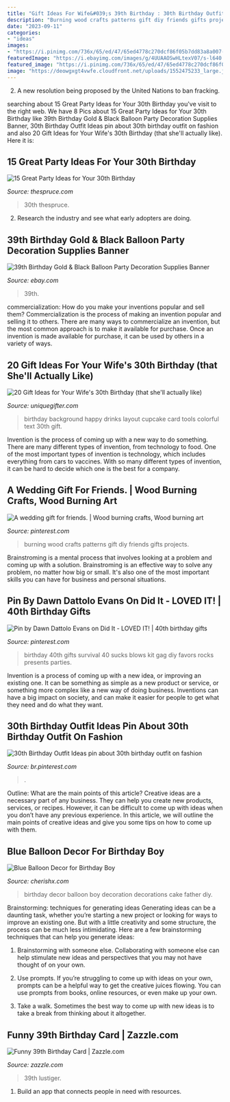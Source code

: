 ```yaml
---
title: "Gift Ideas For Wife&#039;s 39th Birthday : 30th Birthday Outfit Ideas Pin About 30th Birthday Outfit On Fashion"
description: "Burning wood crafts patterns gift diy friends gifts projects"
date: "2023-09-11"
categories:
- "ideas"
images:
- "https://i.pinimg.com/736x/65/ed/47/65ed4778c270dcf86f05b7dd83a8a007--gifts-for-friends-wedding-gifts.jpg"
featuredImage: "https://i.ebayimg.com/images/g/4UUAAOSwHLtexV07/s-l640.jpg"
featured_image: "https://i.pinimg.com/736x/65/ed/47/65ed4778c270dcf86f05b7dd83a8a007--gifts-for-friends-wedding-gifts.jpg"
image: "https://deowgxgt4vwfe.cloudfront.net/uploads/1552475233_large.jpg"
---
```



2. A new resolution being proposed by the United Nations to ban fracking.

	

		
searching about 15 Great Party Ideas for Your 30th Birthday you've visit to the right web. We have 8 Pics about 15 Great Party Ideas for Your 30th Birthday like 39th Birthday Gold &amp; Black Balloon Party Decoration Supplies Banner, 30th Birthday Outfit Ideas pin about 30th birthday outfit on fashion and also 20 Gift Ideas for Your Wife&#039;s 30th Birthday (that she&#039;ll actually like). Here it is:
		
    
## 15 Great Party Ideas For Your 30th Birthday

<img loading=lazy src="https://www.thespruce.com/thmb/eiX9IsC4VXsfQB8j_StntF8_xEU=/960x0/filters:no_upscale():max_bytes(150000):strip_icc()/spruce-30th-birthday-ideas-1-5ae5e416c673350036c0bccf.jpg" onerror="this.onerror=null;this.src='https://tse4.mm.bing.net/th?id=OIP.a3b7JQIjEpab6rNTrBJOrwHaHa&amp;pid=15.1';" alt="15 Great Party Ideas for Your 30th Birthday">

_Source: thespruce.com_

>30th thespruce. 

	

2. Research the industry and see what early adopters are doing.

    
## 39th Birthday Gold &amp; Black Balloon Party Decoration Supplies Banner

<img loading=lazy src="https://i.ebayimg.com/images/g/4UUAAOSwHLtexV07/s-l640.jpg" onerror="this.onerror=null;this.src='https://tse1.mm.bing.net/th?id=OIP.qrFuucou5nvacgwCePmkBQHaG9&amp;pid=15.1';" alt="39th Birthday Gold &amp; Black Balloon Party Decoration Supplies Banner">

_Source: ebay.com_

>39th. 

	

commercialization: How do you make your inventions popular and sell them?
Commercialization is the process of making an invention popular and selling it to others. There are many ways to commercialize an invention, but the most common approach is to make it available for purchase. Once an invention is made available for purchase, it can be used by others in a variety of ways.

    
## 20 Gift Ideas For Your Wife&#039;s 30th Birthday (that She&#039;ll Actually Like)

<img loading=lazy src="https://uniquegifter.com/wp-content/uploads/2017/05/Gift_Ideas_for_your_Husband_s_30th.jpg" onerror="this.onerror=null;this.src='https://tse1.mm.bing.net/th?id=OIP.JhELbN-AoSBA8wfxMEKszQHaE8&amp;pid=15.1';" alt="20 Gift Ideas for Your Wife&#039;s 30th Birthday (that she&#039;ll actually like)">

_Source: uniquegifter.com_

>birthday background happy drinks layout cupcake card tools colorful text 30th gift. 

	

Invention is the process of coming up with a new way to do something. There are many different types of invention, from technology to food. One of the most important types of invention is technology, which includes everything from cars to vaccines. With so many different types of invention, it can be hard to decide which one is the best for a company.

    
## A Wedding Gift For Friends. | Wood Burning Crafts, Wood Burning Art

<img loading=lazy src="https://i.pinimg.com/736x/65/ed/47/65ed4778c270dcf86f05b7dd83a8a007--gifts-for-friends-wedding-gifts.jpg" onerror="this.onerror=null;this.src='https://tse1.mm.bing.net/th?id=OIP.4e2GK6uPvpYHe6uUdk0i7wHaJ3&amp;pid=15.1';" alt="A wedding gift for friends. | Wood burning crafts, Wood burning art">

_Source: pinterest.com_

>burning wood crafts patterns gift diy friends gifts projects. 

	

Brainstroming is a mental process that involves looking at a problem and coming up with a solution. Brainstroming is an effective way to solve any problem, no matter how big or small. It's also one of the most important skills you can have for business and personal situations.

    
## Pin By Dawn Dattolo Evans On Did It - LOVED IT! | 40th Birthday Gifts

<img loading=lazy src="https://i.pinimg.com/originals/6e/79/e9/6e79e9aea61b99defb490368d39a142d.jpg" onerror="this.onerror=null;this.src='https://tse1.mm.bing.net/th?id=OIP.Bh4GdYHRSBwgKAEzG1HnugHaJ4&amp;pid=15.1';" alt="Pin by Dawn Dattolo Evans on Did It - LOVED IT! | 40th birthday gifts">

_Source: pinterest.com_

>birthday 40th gifts survival 40 sucks blows kit gag diy favors rocks presents parties. 

	

Invention is a process of coming up with a new idea, or improving an existing one. It can be something as simple as a new product or service, or something more complex like a new way of doing business. Inventions can have a big impact on society, and can make it easier for people to get what they need and do what they want.

    
## 30th Birthday Outfit Ideas Pin About 30th Birthday Outfit On Fashion

<img loading=lazy src="https://i.pinimg.com/originals/df/6b/29/df6b29367bd286d14e76a7427d592802.jpg" onerror="this.onerror=null;this.src='https://tse1.mm.bing.net/th?id=OIP.jBfuv3YaK3z7vjM-QTOF1gHaJY&amp;pid=15.1';" alt="30th Birthday Outfit Ideas pin about 30th birthday outfit on fashion">

_Source: br.pinterest.com_

>. 

	

Outline: What are the main points of this article?
Creative ideas are a necessary part of any business. They can help you create new products, services, or recipes. However, it can be difficult to come up with ideas when you don’t have any previous experience. In this article, we will outline the main points of creative ideas and give you some tips on how to come up with them.

    
## Blue Balloon Decor For Birthday Boy

<img loading=lazy src="https://deowgxgt4vwfe.cloudfront.net/uploads/1552475233_large.jpg" onerror="this.onerror=null;this.src='https://tse2.mm.bing.net/th?id=OIP.2ZpsEzm6WS3z10RaH0plWwHaE8&amp;pid=15.1';" alt="Blue Balloon Decor for Birthday Boy">

_Source: cherishx.com_

>birthday decor balloon boy decoration decorations cake father diy. 

	

Brainstorming: techniques for generating ideas
Generating ideas can be a daunting task, whether you’re starting a new project or looking for ways to improve an existing one. But with a little creativity and some structure, the process can be much less intimidating.
Here are a few brainstorming techniques that can help you generate ideas:

1. Brainstorming with someone else. Collaborating with someone else can help stimulate new ideas and perspectives that you may not have thought of on your own.

2. Use prompts. If you’re struggling to come up with ideas on your own, prompts can be a helpful way to get the creative juices flowing. You can use prompts from books, online resources, or even make up your own.

3. Take a walk. Sometimes the best way to come up with new ideas is to take a break from thinking about it altogether.

    
## Funny 39th Birthday Card | Zazzle.com

<img loading=lazy src="https://rlv.zcache.com/funny_39th_birthday_card-rc1817b050fc24e38b3d8e349ff94addd_tcvuk_540.jpg" onerror="this.onerror=null;this.src='https://tse2.mm.bing.net/th?id=OIP.CwXESM7kBT7L70ASxArmSwHaHa&amp;pid=15.1';" alt="Funny 39th Birthday Card | Zazzle.com">

_Source: zazzle.com_

>39th lustiger. 

	

1. Build an app that connects people in need with resources.

